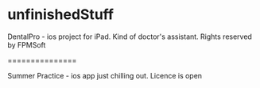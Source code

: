 unfinishedStuff
===============

DentalPro - ios project for iPad.
Kind of doctor's assistant.
Rights reserved by FPMSoft


===============


Summer Practice - ios app just chilling out.
Licence is open
